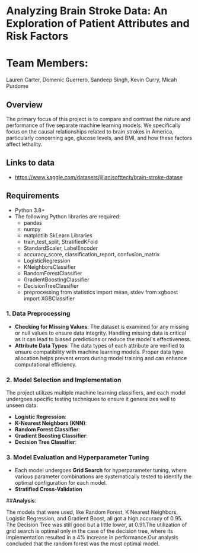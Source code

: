 # Analyzing Brain Stroke Data: An Exploration of Patient Attributes and Risk Factors

# Team Members:
 Lauren Carter,
 Domenic Guerrero,
 Sandeep Singh,
 Kevin Curry,
 Micah Purdome

## Overview
The primary focus of this project is to compare and contrast the nature and performance of five separate machine learning models. We specifically focus on the causal relationships related to brain strokes in America, particularly concerning age, glucose levels, and BMI, and how these factors affect lethality. 

## Links to data
- https://www.kaggle.com/datasets/jillanisofttech/brain-stroke-datase

## Requirements

- Python 3.8+
- The following Python libraries are required:
  - pandas
  - numpy
  - matplotlib
  SkLearn Libraries
  - train_test_split, StratifiedKFold
  - StandardScaler, LabelEncoder
  - accuracy_score, classification_report, confusion_matrix
  - LogisticRegression
  - KNeighborsClassifier
  - RandomForestClassifier
  - GradientBoostingClassifier
  - DecisionTreeClassifier
  - preprocessing
  from statistics import mean, stdev
  from xgboost import XGBClassifier


### 1. **Data Preprocessing**
   - **Checking for Missing Values**: The dataset is examined for any missing or null values to ensure data integrity. Handling missing data is critical as it can lead to biased predictions or reduce the model's effectiveness.
   - **Attribute Data Types**: The data types of each attribute are verified to ensure compatibility with machine learning models. Proper data type allocation helps prevent errors during model training and can enhance computational efficiency.
### 2. **Model Selection and Implementation**
   The project utilizes multiple machine learning classifiers, and each model undergoes specific testing techniques to ensure it generalizes well to unseen data:
   - **Logistic Regression**:
   - **K-Nearest Neighbors (KNN)**:
   - **Random Forest Classifier**:
   - **Gradient Boosting Classifier**: 
   - **Decision Tree Classifier**:
### 3. **Model Evaluation and Hyperparameter Tuning**
   - Each model undergoes **Grid Search** for hyperparameter tuning, where various parameter combinations are systematically tested to identify the optimal configuration for each model.
   - **Stratified Cross-Validation** 


##**Analysis**: 

The models that were used, like Random Forest, K Nearest Neighbors, Logistic Regression, and Gradient Boost, all got a high accuracy of 0.95. The Decision Tree was still good but a little lower, at 0.91.The utilization of grid search is optimal only in the case of the decision tree, where its implementation resulted in a 4% increase in performance.Our analysis concluded that the random forest was the most optimal model.
